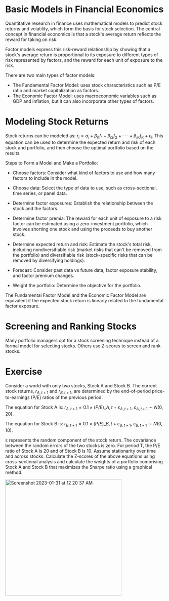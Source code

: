 # Basic Models in Financial Economics

Quantitative research in finance uses mathematical models to predict stock returns and volatility, which form the basis for stock selection. 
The central concept in financial economics is that a stock's average return reflects the reward for taking on risk.

Factor models express this risk-reward relationship by showing that a stock's average return is proportional to its exposure to different types 
of risk represented by factors, and the reward for each unit of exposure to the risk.

There are two main types of factor models:

- The Fundamental Factor Model: uses stock characteristics such as P/E ratio and market capitalization as factors.
- The Economic Factor Model: uses macroeconomic variables such as GDP and inflation, but it can also incorporate other types of factors.

# Modeling Stock Returns

Stock returns can be modeled as:
$r_i = α_i + β_{i1}f_1 + β_{i2}f_2+··· + β_{iK}f_K +ϵ_i$.
This equation can be used to determine the expected return and risk of each stock and portfolio, 
and then choose the optimal portfolio based on the results.

Steps to Form a Model and Make a Portfolio:

- Choose factors: Consider what kind of factors to use and how many factors to include in the model.

- Choose data: Select the type of data to use, such as cross-sectional, time series, or panel data.

- Determine factor exposures: Establish the relationship between the stock and the factors.

- Determine factor premia: The reward for each unit of exposure to a risk factor can be estimated using a zero-investment portfolio, which involves shorting one stock and using the proceeds to buy another stock.

- Determine expected return and risk: Estimate the stock's total risk, including nondiversifiable risk (market risks that can't be removed from the portfolio) and diversifiable risk (stock-specific risks that can be removed by diversifying holdings).

- Forecast: Consider past data vs future data, factor exposure stability, and factor premium changes.

- Weight the portfolio: Determine the objective for the portfolio.

The Fundamental Factor Model and the Economic Factor Model are equivalent if the expected stock return is linearly related to the fundamental factor exposure.


# Screening and Ranking Stocks

Many portfolio managers opt for a stock screening technique instead of a formal model for selecting stocks. Others use Z-scores to screen and rank stocks.

# Exercise

Consider a world with only two stocks, Stock A and Stock B. The current stock returns, $r_{A,t+1}$ and $r_{B,t+1}$, are determined by the end-of-period price-to-earnings (P/E) ratios of the previous period. 

The equation for Stock A is:
$r_{A,t+1} = 0.1\times(P/E)\_{A,t} +ε_{A,t+1}$, $ε_{A,t+1}\sim N(0,20)$.

The equation for Stock B is:
$r_{B,t+1} = 0.1\times(P/E)\_{B,t} +ε_{B,t+1}$, $ε_{B,t+1}\sim N(0,10)$.

ε represents the random component of the stock return. The covariance between the random errors of the two stocks is zero.
For period T, the P/E ratio of Stock A is 20 and of Stock B is 10. Assume stationarity over time and across stocks.
Calculate the Z-scores of the above equations using cross-sectional analysis and calculate the weights of a portfolio comprising Stock A and Stock B that maximizes the Sharpe ratio using a graphical method.

<img width="367" alt="Screenshot 2023-01-31 at 12 20 37 AM" src="https://user-images.githubusercontent.com/16545021/215672394-8e55458c-fbf4-47a2-8d31-dd5f894de9c1.png">

